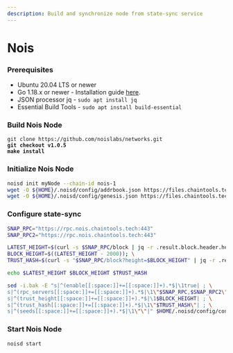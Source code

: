 ```yaml
---
description: Build and synchronize node from state-sync service
---
```


# Nois

### Prerequisites

* Ubuntu 20.04 LTS or newer
* Go 1.18.x or newer - Installation guide [here](../../home/installation-guides/install-golang.md).
* JSON processor jq - `sudo apt install jq`
* Essential Build Tools - `sudo apt install build-essential`

### Build Nois Node

<pre class="language-bash"><code class="lang-bash">git clone https://github.com/noislabs/networks.git
<strong>git checkout v1.0.5
</strong><strong>make install
</strong></code></pre>

### Initialize Nois Node

```bash
noisd init myNode --chain-id nois-1
wget -O ${HOME}/.noisd/config/addrbook.json https://files.chaintools.tech/chains/nois/addrbook.json
wget -O ${HOME}/.noisd/config/genesis.json https://files.chaintools.tech/chains/nois/genesis.json
```

### Configure state-sync

```bash
SNAP_RPC="https://rpc.nois.chaintools.tech:443"
SNAP_RPC2="https://rpc.nois.chaintools.tech:443"

LATEST_HEIGHT=$(curl -s $SNAP_RPC/block | jq -r .result.block.header.height); \
BLOCK_HEIGHT=$((LATEST_HEIGHT - 2000)); \
TRUST_HASH=$(curl -s "$SNAP_RPC/block?height=$BLOCK_HEIGHT" | jq -r .result.block_id.hash)

echo $LATEST_HEIGHT $BLOCK_HEIGHT $TRUST_HASH

sed -i.bak -E "s|^(enable[[:space:]]+=[[:space:]]+).*$|\1true| ; \
s|^(rpc_servers[[:space:]]+=[[:space:]]+).*$|\1\"$SNAP_RPC,$SNAP_RPC2\"| ; \
s|^(trust_height[[:space:]]+=[[:space:]]+).*$|\1$BLOCK_HEIGHT| ; \
s|^(trust_hash[[:space:]]+=[[:space:]]+).*$|\1\"$TRUST_HASH\"| ; \
s|^(seeds[[:space:]]+=[[:space:]]+).*$|\1\"\"|" $HOME/.noisd/config/config.toml
```

### Start Nois Node

```
noisd start
```
